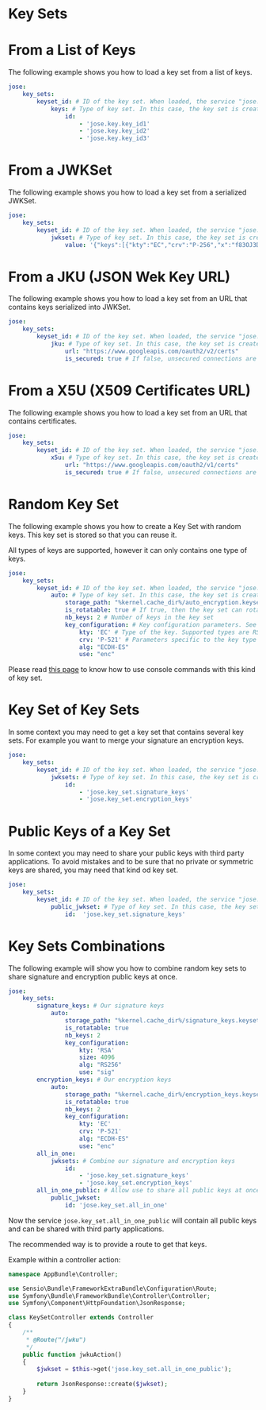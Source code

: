Key Sets
========

# From a List of Keys

The following example shows you how to load a key set from a list of keys.

```yml
jose:
    key_sets:
        keyset_id: # ID of the key set. When loaded, the service "jose.key_set.keyset_id" will be created
            keys: # Type of key set. In this case, the key set is created using keys previously loaded.
                id:
                    - 'jose.key.key_id1'
                    - 'jose.key.key_id2'
                    - 'jose.key.key_id3'
```

# From a JWKSet

The following example shows you how to load a key set from a serialized JWKSet.

```yml
jose:
    key_sets:
        keyset_id: # ID of the key set. When loaded, the service "jose.key_set.keyset_id" will be created
            jwkset: # Type of key set. In this case, the key set is created from a serialized JWKSet.
                value: '{"keys":[{"kty":"EC","crv":"P-256","x":"f83OJ3D2xF1Bg8vub9tLe1gHMzV76e8Tus9uPHvRVEU","y":"x_FEzRu9m36HLN_tue659LNpXW6pCyStikYjKIWI5a0","use":"sign","key_ops":["sign"],"alg":"ES256","kid":"0123456789"},{"kty":"EC","crv":"P-256","x":"f83OJ3D2xF1Bg8vub9tLe1gHMzV76e8Tus9uPHvRVEU","y":"x_FEzRu9m36HLN_tue659LNpXW6pCyStikYjKIWI5a0","d":"jpsQnnGQmL-YBIffH1136cspYG6-0iY7X1fCE9-E9LI","use":"sign","key_ops":["verify"],"alg":"ES256","kid":"9876543210"}]}'
```

# From a JKU (JSON Wek Key URL)

The following example shows you how to load a key set from an URL that contains keys serialized into JWKSet.

```yml
jose:
    key_sets:
        keyset_id: # ID of the key set. When loaded, the service "jose.key_set.keyset_id" will be created
            jku: # Type of key set. In this case, the key set is created from a serialized JWK.
                url: "https://www.googleapis.com/oauth2/v2/certs"
                is_secured: true # If false, unsecured connections are allowed. Default is true
```

# From a X5U (X509 Certificates URL)

The following example shows you how to load a key set from an URL that contains certificates.

```yml
jose:
    key_sets:
        keyset_id: # ID of the key set. When loaded, the service "jose.key_set.keyset_id" will be created
            x5u: # Type of key set. In this case, the key set is created from a serialized JWK.
                url: "https://www.googleapis.com/oauth2/v1/certs"
                is_secured: true # If false, unsecured connections are allowed. Default is true
```

# Random Key Set

The following example shows you how to create a Key Set with random keys.
This key set is stored so that you can reuse it.

All types of keys are supported, however it can only contains one type of keys.

```yml
jose:
    key_sets:
        keyset_id: # ID of the key set. When loaded, the service "jose.key_set.keyset_id" will be created
            auto: # Type of key set. In this case, the key set is created using random keys
                storage_path: "%kernel.cache_dir%/auto_encryption.keyset" # The file where the key set is stored
                is_rotatable: true # If true, then the key set can rotate its keys after a period of time
                nb_keys: 2 # Number of keys in the key set
                key_configuration: # Key configuration parameters. See the documentation for the random keys for more information.
                    kty: 'EC' # Type of the key. Supported types are RSA, EC, oct, none and OKP (if third party libraries are installed)
                    crv: 'P-521' # Parameters specific to the key type
                    alg: "ECDH-ES"
                    use: "enc"
```

Please read [this page](../use/commands.md) to know how to use console commands with this kind of key set.

# Key Set of Key Sets

In some context you may need to get a key set that contains several key sets.
For example you want to merge your signature an encryption keys.

```yml
jose:
    key_sets:
        keyset_id: # ID of the key set. When loaded, the service "jose.key_set.keyset_id" will be created
            jwksets: # Type of key set. In this case, the key set is created using key sets
                id: 
                    - 'jose.key_set.signature_keys'
                    - 'jose.key_set.encryption_keys'
```

# Public Keys of a Key Set

In some context you may need to share your public keys with third party applications.
To avoid mistakes and to be sure that no private or symmetric keys are shared, you may need that kind od key set.

```yml
jose:
    key_sets:
        keyset_id: # ID of the key set. When loaded, the service "jose.key_set.keyset_id" will be created
            public_jwkset: # Type of key set. In this case, the key set is created using another key set and will show only public keys
                id:  'jose.key_set.signature_keys'
```

# Key Sets Combinations

The following example will show you how to combine random key sets to share signature and encryption public keys at once.

```yml
jose:
    key_sets:
        signature_keys: # Our signature keys
            auto:
                storage_path: "%kernel.cache_dir%/signature_keys.keyset"
                is_rotatable: true
                nb_keys: 2
                key_configuration:
                    kty: 'RSA'
                    size: 4096
                    alg: "RS256"
                    use: "sig"
        encryption_keys: # Our encryption keys
            auto:
                storage_path: "%kernel.cache_dir%/encryption_keys.keyset"
                is_rotatable: true
                nb_keys: 2
                key_configuration:
                    kty: 'EC'
                    crv: 'P-521'
                    alg: "ECDH-ES"
                    use: "enc"
        all_in_one:
            jwksets: # Combine our signature and encryption keys
                id:
                    - 'jose.key_set.signature_keys'
                    - 'jose.key_set.encryption_keys'
        all_in_one_public: # Allow use to share all public keys at once
            public_jwkset:
                id: 'jose.key_set.all_in_one'
```

Now the service `jose.key_set.all_in_one_public` will contain all public keys and can be shared with third party applications.

The recommended way is to provide a route to get that keys.

Example within a controller action:

```php
namespace AppBundle\Controller;

use Sensio\Bundle\FrameworkExtraBundle\Configuration\Route;
use Symfony\Bundle\FrameworkBundle\Controller\Controller;
use Symfony\Component\HttpFoundation\JsonResponse;

class KeySetController extends Controller
{
    /**
     * @Route("/jwku")
     */
    public function jwkuAction()
    {
        $jwkset = $this->get('jose.key_set.all_in_one_public');
        
        return JsonResponse::create($jwkset);
    }
}
```
